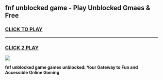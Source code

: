 
## fnf unblocked game - Play Unblocked Gmaes & Free
<h3>
<a href="https://news.freeplayer.one?title=fnf_unblocked_game&ref=23F">CLICK TO PLAY</a></h3>
<hr>

<h3>
<a href="https://news.freeplayer.one?title=fnf_unblocked_game&ref=23F">CLICK 2 PLAY</a>
  
</h3>

<a href="https://news.freeplayer.one?title=fnf_unblocked_game&ref=23F/"><img src="https://clearcache.store/games.png"></a>


**fnf unblocked game games unblocked: Your Gateway to Fun and Accessible Online Gaming**
